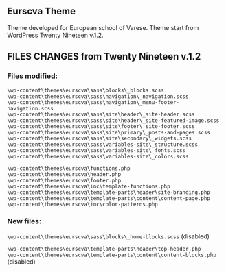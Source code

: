 ## Eurscva Theme

Theme developed for European school of Varese. Theme start from WordPress Twenty Nineteen v.1.2.

## FILES CHANGES from Twenty Nineteen v.1.2

### Files modified:

`\wp-content\themes\eurscva\sass\blocks\_blocks.scss`  
`\wp-content\themes\eurscva\sass\navigation\_navigation.scss`  
`\wp-content\themes\eurscva\sass\navigation\_menu-footer-navigation.scss`  
`\wp-content\themes\eurscva\sass\site\header\_site-header.scss`  
`\wp-content\themes\eurscva\sass\site\header\_site-featured-image.scss`  
`\wp-content\themes\eurscva\sass\site\footer\_site-footer.scss`  
`\wp-content\themes\eurscva\sass\site\primary\_posts-and-pages.scss`  
`\wp-content\themes\eurscva\sass\site\secondary\_widgets.scss`  
`\wp-content\themes\eurscva\sass\variables-site\_structure.scss`  
`\wp-content\themes\eurscva\sass\variables-site\_fonts.scss`  
`\wp-content\themes\eurscva\sass\variables-site\_colors.scss`  

`\wp-content\themes\eurscva\functions.php`  
`\wp-content\themes\eurscva\header.php`  
`\wp-content\themes\eurscva\footer.php`  
`\wp-content\themes\eurscva\inc\template-functions.php`  
`\wp-content\themes\eurscva\template-parts\header\site-branding.php`  
`\wp-content\themes\eurscva\template-parts\content\content-page.php`  
`\wp-content\themes\eurscva\inc\color-patterns.php`  

### New files:

`\wp-content\themes\eurscva\sass\blocks\_home-blocks.scss` (disabled)  

`\wp-content\themes\eurscva\template-parts\header\top-header.php`  
`\wp-content\themes\eurscva\template-parts\content\content-blocks.php` (disabled)  
